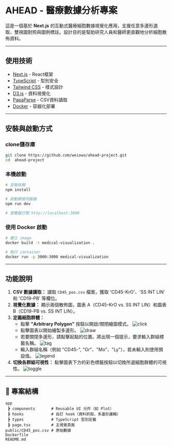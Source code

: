 # AHEAD - 醫療數據分析專案

這是一個基於 **Next.js** 的互動式醫療細胞數據視覺化應用，支援任意多邊形選取、雙視圖對照與圖例標註。設計目的是幫助研究人員和醫師更直觀地分析細胞散佈資料。

---

## 使用技術

- [Next.js](https://nextjs.org/) - React框架
- [TypeScript](https://www.typescriptlang.org/) - 型別安全
- [Tailwind CSS](https://tailwindcss.com/) - 樣式設計
- [D3.js](https://d3js.org/) - 資料視覺化
- [PapaParse](https://www.papaparse.com/) - CSV資料讀取
- [Docker](https://www.docker.com/) - 容器化部署

---

## 安裝與啟動方式

### clone儲存庫
```bash
git clone https://github.com/weiowo/ahead-project.git
cd  ahead-project
```

### 本機啟動

```bash
# 安裝依賴
npm install

# 啟動開發伺服器
npm run dev

# 瀏覽器打開 http://localhost:3000
```

### 使用 Docker 啟動

```bash
# 建立 image
docker build -t medical-visualization .

# 執行 container
docker run -p 3000:3000 medical-visualization
```

---

## 功能說明

1.  **CSV 數據讀取：** 讀取 `CD45_pos.csv` 檔案，獲取 'CD45-KrO'、'SS INT LIN' 和 'CD19-PB' 等欄位。
2.  **視覺化數據：** 顯示兩個散佈圖，圖表 A（CD45-KrO vs. SS INT LIN）和圖表 B（CD19-PB vs. SS INT LIN）。
3.  **定義細胞群體：**
    *   點擊 **"Arbitrary Polygon"** 按鈕以開啟/關閉繪圖模式。
    ![click](./images/click.png)
    *   點擊圖表以開始繪製多邊形。
    ![draw](./images/draw.png)
    *   若要關閉多邊形，請點擊起點的位置。將出現一個提示，要求輸入群組標籤名稱。
    ![tag](./images/tag.png)
    *   輸入群組名稱（例如 "CD45-", "Gr"、"Mo"、"Ly"），若未輸入則使用預設值。
    ![legend](./images/legend.png)
4.  **切換各群組可視性：** 點擊圖表下方的彩色標籤按鈕以切換所選細胞群體的可視性。
    ![toggle](./images/toggle.png)


---

## 📁 專案結構

```
app
 ┣ components       # Reusable UI 元件（如 Plot）
 ┣ hooks            # 自訂 hook（資料抓取、多邊形邏輯）
 ┣ types            # TypeScript 型別定義
 ┣ page.tsx         # 主視覺頁面
public/CD45_pos.csv # 原始數據
Dockerfile
README.md
```